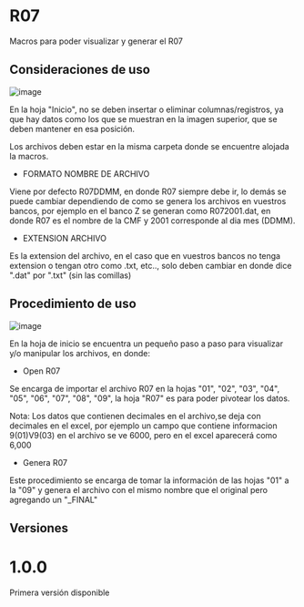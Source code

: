 # R07

Macros para poder visualizar y generar el R07 

## Consideraciones de uso

![image](https://user-images.githubusercontent.com/36990078/150657598-b596bddd-4805-4a55-9c8b-9173feb95ed9.png)


En la hoja "Inicio", no se deben insertar o eliminar columnas/registros, ya que hay datos como los que se muestran en la imagen superior, 
que se deben mantener en esa posición.

Los archivos deben estar en la misma carpeta donde se encuentre alojada la macros.

* FORMATO NOMBRE DE ARCHIVO

Viene por defecto R07DDMM, en donde R07 siempre debe ir, lo demás se puede cambiar dependiendo de como se genera los archivos en vuestros bancos,
por ejemplo en el banco Z se generan como R072001.dat, en donde R07 es el nombre de la CMF y 2001 corresponde al dia mes (DDMM).


* EXTENSION ARCHIVO

Es la extension del archivo, en el caso que en vuestros bancos no tenga extension o tengan otro como .txt, etc.., solo deben cambiar en donde dice ".dat" por ".txt" (sin las comillas)



## Procedimiento de uso

![image](https://user-images.githubusercontent.com/36990078/150657624-0dab4477-75a9-46fb-b383-66dffcd28f25.png)

En la hoja de inicio se encuentra un pequeño paso a paso para visualizar y/o manipular los archivos, en donde:

*  Open R07

Se encarga de importar el archivo R07 en la hojas "01", "02", "03", "04", "05", "06", "07", "08", "09", la hoja "R07" es para poder pivotear los datos.

Nota: Los datos que contienen decimales en el archivo,se deja con decimales en el excel, por ejemplo un campo que contiene informacion 9(01)V9(03) en el archivo se ve 6000,
pero en el excel aparecerá como 6,000

*  Genera R07

Este procedimiento se encarga de tomar la información de las hojas "01" a la "09" y genera el archivo con el mismo nombre que el original pero agregando un "_FINAL"


## Versiones

# 1.0.0

Primera versión disponible
